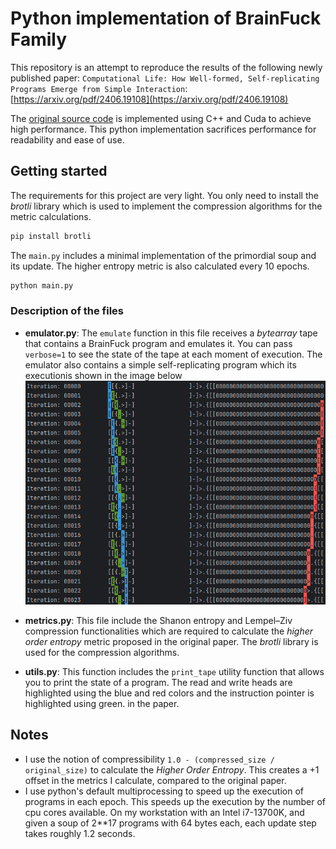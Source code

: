 # Python implementation of BrainFuck Family

This repository is an attempt to reproduce the results of the following newly published paper:
`Computational Life: How Well-formed,
Self-replicating Programs Emerge from Simple
Interaction`: [https://arxiv.org/pdf/2406.19108](https://arxiv.org/pdf/2406.19108)

The [original source code](https://github.com/paradigms-of-intelligence/cubff) is implemented using C++ and Cuda to
achieve high performance.
This python implementation sacrifices performance for readability and ease of use.

## Getting started

The requirements for this project are very light. You only need to install the _brotli_ library which is used to
implement the compression algorithms for the metric calculations.

```bash
pip install brotli
```

The `main.py` includes a minimal implementation of the primordial soup and its update.
The higher entropy metric is also calculated every 10 epochs.

```bash
python main.py
```

### Description of the files

* **emulator.py**: The `emulate` function in this file receives a _bytearray_ tape that contains a BrainFuck program and
  emulates it. You can pass `verbose=1` to see the state of the tape at each moment of
  execution. The emulator also contains a simple self-replicating program which its executionis shown in the image
  below ![State of the tape](data/tape_state.png)

* **metrics.py**: This file include the Shanon entropy and Lempel–Ziv compression functionalities which are required to
  calculate the _higher order entropy_ metric proposed in the original paper. The _brotli_ library is used for the
  compression algorithms.
* **utils.py**: This function includes the `print_tape` utility function that allows you to print the state of a
  program. The read and write heads are highlighted using the blue and red colors and the instruction pointer is
  highlighted using green.
  in the paper.

## Notes

* I use the notion of compressibility `1.0 - (compressed_size / original_size)` to calculate the _Higher Order Entropy_.
  This creates a +1 offset in the metrics I calculate, compared to the original paper.
* I use python's default multiprocessing to speed up the execution of programs in each epoch. This speeds up the
  execution by the number of cpu cores available. On my workstation with an Intel i7-13700K, and given a soup of 2**17
  programs with 64 bytes each, each update step takes roughly 1.2 seconds.